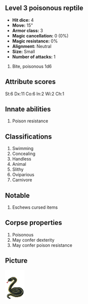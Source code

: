 ## Level 3 poisonous reptile

- **Hit dice:** 4
- **Move:** 15"
- **Armor class:** 3
- **Magic cancellation:** 0 (0%)
- **Magic resistance:** 0%
- **Alignment:** Neutral
- **Size:** Small
- **Number of attacks:** 1
1. Bite, poisonous 1d6

## Attribute scores

St:6 Dx:11 Co:6 In:2 Wi:2 Ch:1

## Innate abilities

1. Poison resistance

## Classifications

1. Swimming
2. Concealing
3. Handless
4. Animal
5. Slithy
6. Oviparious
7. Carnivore

## Notable

1. Eschews cursed items

## Corpse properties

1. Poisonous
2. May confer dexterity
3. May confer poison resistance

## Picture

![Snake](https://github.com/hyvanmielenpelit/GnollHackTileSet/blob/main/Monsters/snake/snake.png?raw=true)
